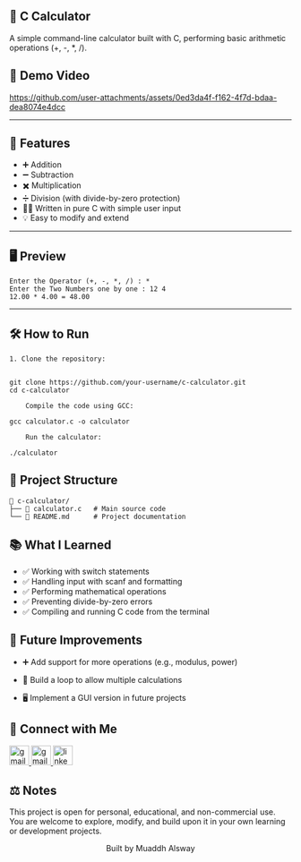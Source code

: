 ## 🧮 C Calculator 
<p>
  A simple command-line calculator built with C, performing basic arithmetic operations (+, -, *, /).
</p>




## 🎥 Demo Video







https://github.com/user-attachments/assets/0ed3da4f-f162-4f7d-bdaa-dea8074e4dcc









---

## 📌 Features

- ➕ Addition
- ➖ Subtraction
- ✖️ Multiplication
- ➗ Division (with divide-by-zero protection)
- 👨‍💻 Written in pure C with simple user input
- 💡 Easy to modify and extend

---

## 🖥️ Preview
```
Enter the Operator (+, -, *, /) : *
Enter the Two Numbers one by one : 12 4
12.00 * 4.00 = 48.00

```
---

## 🛠️ How to Run
```
1. Clone the repository:


git clone https://github.com/your-username/c-calculator.git
cd c-calculator

    Compile the code using GCC:

gcc calculator.c -o calculator

    Run the calculator:

./calculator
```
## 📂 Project Structure
```
📁 c-calculator/
├── 📄 calculator.c   # Main source code
└── 📄 README.md      # Project documentation
```

## 📚 What I Learned

- ✅ Working with switch statements
- ✅ Handling input with scanf and formatting
- ✅ Performing mathematical operations
- ✅ Preventing divide-by-zero errors
- ✅ Compiling and running C code from the terminal

## 🤔 Future Improvements

- ➕ Add support for more operations (e.g., modulus, power)

- 🔁 Build a loop to allow multiple calculations

- 🖥️ Implement a GUI version in future projects

## 💬 Connect with Me

    

   <a href="https://github.com/MuaddhAlsway" target="_blank">
    <img src="https://img.shields.io/static/v1?message=Github&logo=github&label=&color=black&logoColor=white&labelColor=&style=for-the-badge" height="35" alt="gmail logo"  />
  </a>
  <a href="https://mail.google.com/mail/muaddhalsway.com" target="_blank">
    <img src="https://img.shields.io/static/v1?message=Gmail&logo=gmail&label=&color=D14836&logoColor=white&labelColor=&style=for-the-badge" height="35" alt="gmail logo"  />
  </a>
  <a href="https://www.linkedin.com/in/muaddh-alsway/" target="_blank">
    <img src="https://img.shields.io/static/v1?message=LinkedIn&logo=linkedin&label=&color=0077B5&logoColor=white&labelColor=&style=for-the-badge" height="35" alt="linkedin logo"  />
  </a>

## ⚖️ Notes

 This project is open for personal, educational, and non-commercial use.  
 You are welcome to explore, modify, and build upon it in your own learning or development projects.

<p align="center" > Built by Muaddh Alsway</p> 
